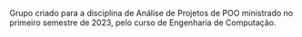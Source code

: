 Grupo criado para a disciplina de Análise de Projetos de POO ministrado no primeiro semestre de 2023, pelo curso de Engenharia de Computação.
